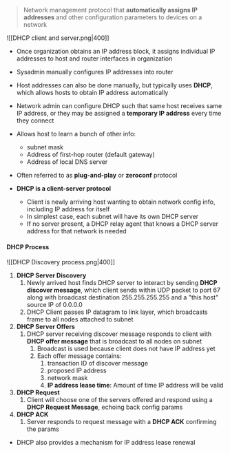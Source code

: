 >Network management protocol that **automatically assigns IP addresses** and other configuration parameters to devices on a network

![[DHCP client and server.png|400]]
- Once organization obtains an IP address block, it assigns individual IP addresses to host and router interfaces in organization
- Sysadmin manually configures IP addresses into router
- Host addresses can also be done manually, but typically uses **DHCP**, which allows hosts to obtain IP address automatically
- Network admin can configure DHCP such that same host receives same IP address, or they may be assigned a **temporary IP address** every time they connect
- Allows host to learn a bunch of other info:
	- subnet mask
	- Address of first-hop router (default gateway)
	- Address of local DNS server
- Often referred to as **plug-and-play** or **zeroconf** protocol

- **DHCP is a client-server protocol**
	- Client is newly arriving host wanting to obtain network config info, including IP address for itself
	- In simplest case, each subnet will have its own DHCP server
	- If no server present, a DHCP relay agent that knows a DHCP server address for that network is needed 

#### DHCP Process
![[DHCP Discovery process.png|400]]
1) **DHCP Server Discovery**
	1) Newly arrived host finds DHCP server to interact by sending **DHCP discover message**, which client sends within UDP packet to port 67 along with broadcast destination 255.255.255.255 and a "this host" source IP of 0.0.0.0 
	2) DHCP Client passes IP datagram to link layer, which broadcasts frame to all nodes attached to subnet
2) **DHCP Server Offers**
	1) DHCP server receiving discover message responds to client with **DHCP offer message** that is broadcast to all nodes on subnet
		1) Broadcast is used because client does not have IP address yet
		2) Each offer message contains:
			1) transaction ID of discover message
			2) proposed IP address
			3) network mask
			4) **IP address lease time**: Amount of time IP address will be valid
3) **DHCP Request**
	1) Client will choose one of the servers offered and respond using a **DHCP Request Message**, echoing back config params
4) **DHCP ACK**
	1) Server responds to request message with a **DHCP ACK** confirming the params

- DHCP also provides a mechanism for IP address lease renewal